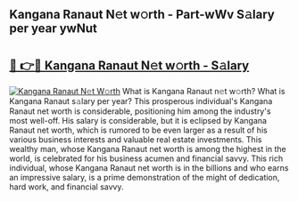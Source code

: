 ## Kangana Ranaut N𝚎t w𝚘rth - Part-wWv S𝚊lary per year ywNut

# <h2><a href="http://gc5774n.nevu.top/?p=Kangana+Ranaut">🔗 👉🔴 Kangana Ranaut N𝚎t w𝚘rth - S𝚊lary</a></h2>

[![Kangana Ranaut N𝚎t W𝚘rth](https://i.imgur.com/Oavwk0R.jpeg)](http://gc5774n.nevu.top/?p=Kangana+Ranaut)
What is Kangana Ranaut n𝚎t w𝚘rth? What is Kangana Ranaut s𝚊lary per year?
This prosperous individual's Kangana Ranaut net worth is considerable, positioning him among the industry's most well-off. His salary is considerable, but it is eclipsed by Kangana Ranaut net worth, which is rumored to be even larger as a result of his various business interests and valuable real estate investments. This wealthy man, whose Kangana Ranaut net worth is among the highest in the world, is celebrated for his business acumen and financial savvy. This rich individual, whose Kangana Ranaut net worth is in the billions and who earns an impressive salary, is a prime demonstration of the might of dedication, hard work, and financial savvy.
